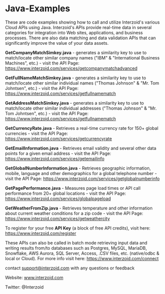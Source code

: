 # Java-Examples
These are code examples showing how to call and utilize Interzoid's various Cloud APIs using Java. Interzoid's APIs provide real-time data in several categories for integration into Web sites, applications, and business processes. There are also data matching and data validation APIs that can significantly improve the value of your data assets.

**GetCompanyMatchSimkey.java** - generates a similarity key to use to match/locate other similar company names ("IBM" & "International Business Machines", etc.) - visit the API Page: https://www.interzoid.com/services/getcompanymatchadvanced  

**GetFullNameMatchSimkey.java** - generates a similarity key to use to match/locate other similar individual names ("Thomas Johnson" & "Mr. Tom Johntsen", etc.) - visit the API Page: https://www.interzoid.com/services/getfullnamematch 

**GetAddressMatchSimkey.java** - generates a similarity key to use to match/locate other similar individual addresses ("Thomas Johnson" & "Mr. Tom Johntsen", etc.) - visit the API Page: https://www.interzoid.com/services/getfullnamematch 

**GetCurrencyRate.java** - Retrieves a real-time currency rate for 150+ global currencies - visit the API Page: https://www.interzoid.com/services/getcurrencyrate 

**GetEmailInformation.java** - Retrieves email validity and several other data points for a given email address - visit the API Page: https://www.interzoid.com/services/getemailinfo 

**GetGlobalNumberInformation.java** - Retrieves geographic information, mobile, language and other demographics for a global telephone number - visit the API Page: https://www.interzoid.com/services/getglobalnumberinfo

**GetPagePerformance.java** - Measures page load times or API call performance from 20+ global locations - visit the API Page: https://www.interzoid.com/services/globalpageload 

**GetWeatherFromZip.java** - Retrieves temperature and other information about current weather conditions for a zip code - visit the API Page: https://www.interzoid.com/services/getweathercity


To register for your free **API Key** (a block of free API credits), visit here: https://www.interzoid.com/register  
  
  
These APIs can also be called in batch mode retrieving input data and writing results from/to databases such as Postgres, MySQL, MariaDB, Snowflake, AWS Aurora, SQL Server, Access, .CSV files, etc. (native/odbc & local or Cloud). For more info visit here: https://www.interzoid.com/connect

contact support@interzoid.com with any questions or feedback  

Website: www.interzoid.com  

Twitter: @Interzoid
